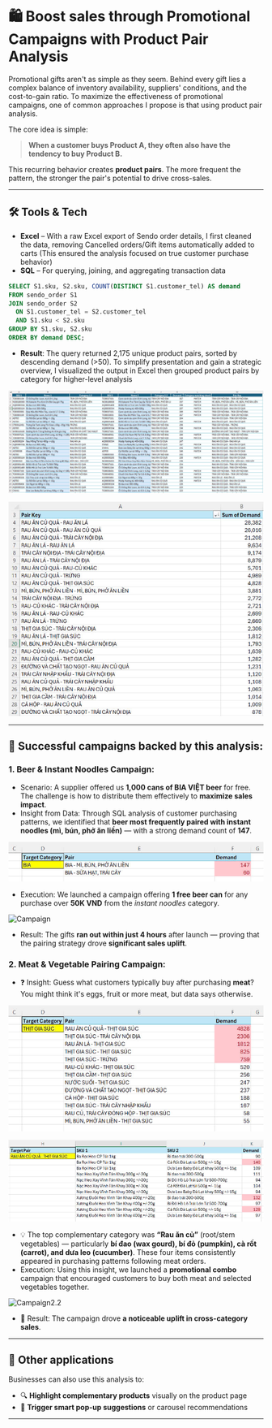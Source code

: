 # 🛍️ Boost sales through Promotional Campaigns with Product Pair Analysis
Promotional gifts aren't as simple as they seem. Behind every gift lies a complex balance of inventory availability, suppliers' conditions, and the cost-to-gain ratio. To maximize the effectiveness of promotional campaigns, one of common approaches I propose is that using product pair analysis.

The core idea is simple:
> **When a customer buys Product A, they often also have the tendency to buy Product B.**

This recurring behavior creates **product pairs**. The more frequent the pattern, the stronger the pair's potential to drive cross-sales.

---

## 🛠️ Tools & Tech

- **Excel** – With a raw Excel export of Sendo order details, I first cleaned the data, removing Cancelled orders/Gift items automatically added to carts (This ensured the analysis focused on true customer purchase behavior)
- **SQL** – For querying, joining, and aggregating transaction data
```sql
SELECT S1.sku, S2.sku, COUNT(DISTINCT S1.customer_tel) AS demand
FROM sendo_order S1
JOIN sendo_order S2
  ON S1.customer_tel = S2.customer_tel
  AND S1.sku < S2.sku
GROUP BY S1.sku, S2.sku
ORDER BY demand DESC;
```
- **Result**: The query returned 2,175 unique product pairs, sorted by descending demand (>50). To simplify presentation and gain a strategic overview, I visualized the output in Excel then grouped product pairs by category for higher-level analysis

![Dashboard](https://github.com/thanhhue121/Boost-sales-through-product-pairing/blob/main/SendoFarm_campaigns/Quick%20view/Dashboard.jpg)

![Dashboard2](https://github.com/thanhhue121/Boost-sales-through-product-pairing/blob/main/SendoFarm_campaigns/Quick%20view/Dashboard%202.jpg)

---

## 🎯 Successful campaigns backed by this analysis: 
### 1. Beer & Instant Noodles Campaign:

- Scenario: A supplier offered us **1,000 cans of BIA VIỆT beer** for free. The challenge is how to distribute them effectively to **maximize sales impact**.
- Insight from Data: Through SQL analysis of customer purchasing patterns, we identified that **beer most frequently paired with instant noodles (mì, bún, phở ăn liền)** — with a strong demand count of **147**.

![Campaign1](https://github.com/thanhhue121/Boost-sales-through-product-pairing/blob/main/SendoFarm_campaigns/Quick%20view/Campaign%201.1.jpg)
  
- Execution: We launched a campaign offering **1 free beer can** for any purchase over **50K VND** from the _instant noodles_ category.

![Campaign](https://github.com/thanhhue121/Boost-sales-through-product-pairing/blob/main/SendoFarm_campaigns/Quick%20view/Campaign%201.png)

- Result: The gifts **ran out within just 4 hours** after launch — proving that the pairing strategy drove **significant sales uplift**.

### 2. Meat & Vegetable Pairing Campaign: 
- ❓ Insight: Guess what customers typically buy after purchasing **meat**?
  You might think it's eggs, fruit or more meat, but data says otherwise.

![Campaign2](https://github.com/thanhhue121/Boost-sales-through-product-pairing/blob/main/SendoFarm_campaigns/Quick%20view/Campaign%202.jpg)

![Campaign2.1](https://github.com/thanhhue121/Boost-sales-through-product-pairing/blob/main/SendoFarm_campaigns/Quick%20view/Campaign%202.1.jpg)

- 💡 The top complementary category was **“Rau ăn củ”** (root/stem vegetables) — particularly **bí đao (wax gourd), bí đỏ (pumpkin), cà rốt (carrot), and dưa leo (cucumber)**. These four items consistently appeared in purchasing patterns following meat orders.
- Execution: Using this insight, we launched a **promotional combo** campaign that encouraged customers to buy both meat and selected vegetables together.

![Campaign2.2](https://github.com/thanhhue121/Boost-sales-through-product-pairing/blob/main/SendoFarm_campaigns/Quick%20view/Campaign%202.3.png)

- 🚀 Result: The campaign drove **a noticeable uplift in cross-category sales**.

---
## 🎯 Other applications

Businesses can also use this analysis to:

- 🔍 **Highlight complementary products** visually on the product page
- 💬 **Trigger smart pop-up suggestions** or carousel recommendations

---
